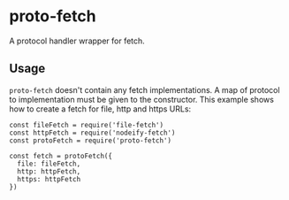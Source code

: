 # proto-fetch

A protocol handler wrapper for fetch.

## Usage

`proto-fetch` doesn't contain any fetch implementations.
A map of protocol to implementation must be given to the constructor.
This example shows how to create a fetch for file, http and https URLs:

```
const fileFetch = require('file-fetch')
const httpFetch = require('nodeify-fetch')
const protoFetch = require('proto-fetch')

const fetch = protoFetch({
  file: fileFetch,
  http: httpFetch,
  https: httpFetch
})

``` 
